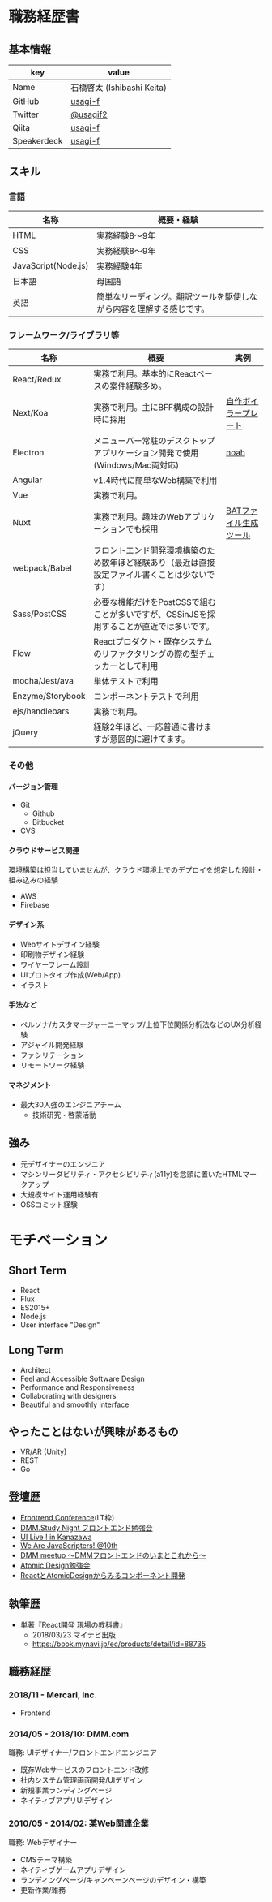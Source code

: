 # 職務経歴書

## 基本情報

|key|value|
|---|-----|
|Name|石橋啓太 (Ishibashi Keita)|
|GitHub|[usagi-f](https://github.com/usagi-f)|
|Twitter|[@usagif2](https://twitter.com/usagif2)|
|Qiita|[usagi-f](https://qiita.com/usagi-f)|
|Speakerdeck|[usagi-f](https://speakerdeck.com/usagif)|

## スキル

### 言語

|名称|概要・経験|
|---|---|
|HTML|実務経験8〜9年|
|CSS|実務経験8〜9年|
|JavaScript(Node.js)|実務経験4年|
|日本語|母国語|
|英語|簡単なリーディング。翻訳ツールを駆使しながら内容を理解する感じです。|

### フレームワーク/ライブラリ等

|名称|概要|実例|
|---|---|---|
|React/Redux|実務で利用。基本的にReactベースの案件経験多め。||
|Next/Koa|実務で利用。主にBFF構成の設計時に採用|[自作ボイラープレート](https://github.com/usagi-f/next-bff-boilerplate)|
|Electron|メニューバー常駐のデスクトップアプリケーション開発で使用(Windows/Mac両対応)|[noah](https://github.com/Noah0x0/noah)|
|Angular|v1.4時代に簡単なWeb構築で利用||
|Vue|実務で利用。||
|Nuxt|実務で利用。趣味のWebアプリケーションでも採用|[BATファイル生成ツール](https://github.com/usagi-f/bitzeny-batgen)|
|webpack/Babel|フロントエンド開発環境構築のため数年ほど経験あり（最近は直接設定ファイル書くことは少ないです）||
|Sass/PostCSS|必要な機能だけをPostCSSで組むことが多いですが、CSSinJSを採用することが直近では多いです。||
|Flow|Reactプロダクト・既存システムのリファクタリングの際の型チェッカーとして利用||
|mocha/Jest/ava|単体テストで利用||
|Enzyme/Storybook|コンポーネントテストで利用||
|ejs/handlebars|実務で利用。||
|jQuery|経験2年ほど、一応普通に書けますが意図的に避けてます。||

### その他

#### バージョン管理

- Git
  - Github
  - Bitbucket
- CVS

#### クラウドサービス関連

環境構築は担当していませんが、クラウド環境上でのデプロイを想定した設計・組み込みの経験

- AWS
- Firebase

#### デザイン系

- Webサイトデザイン経験
- 印刷物デザイン経験
- ワイヤーフレーム設計
- UIプロトタイプ作成(Web/App)
- イラスト

#### 手法など

- ペルソナ/カスタマージャーニーマップ/上位下位関係分析法などのUX分析経験
- アジャイル開発経験
- ファシリテーション
- リモートワーク経験

#### マネジメント

- 最大30人強のエンジニアチーム
  - 技術研究・啓蒙活動

## 強み

- 元デザイナーのエンジニア
- マシンリーダビリティ・アクセシビリティ(a11y)を念頭に置いたHTMLマークアップ
- 大規模サイト運用経験有
- OSSコミット経験

# モチベーション

## Short Term

- React
- Flux
- ES2015+
- Node.js
- User interface "Design"

## Long Term

- Architect
- Feel and Accessible Software Design
- Performance and Responsiveness
- Collaborating with designers
- Beautiful and smoothly interface

## やったことはないが興味があるもの

- VR/AR (Unity)
- REST
- Go

## 登壇歴

- [Frontrend Conference](https://frontrend.doorkeeper.jp/events/19247)(LT枠)
- [DMM.Study Night フロントエンド勉強会](https://atnd.org/events/71568)
- [UI Live ! in Kanazawa](https://90c0ba03fdaf930c0a4048bb06.doorkeeper.jp/events/47401)
- [We Are JavaScripters! @10th](https://wajs.connpass.com/event/63502/)
- [DMM meetup ～DMMフロントエンドのいまとこれから～](https://dmmcj.connpass.com/event/71840/)
- [Atomic Design勉強会](https://inside.dmm.com/entry/2018/05/07/atomic_design_system)
- [ReactとAtomicDesignからみるコンポーネント開発](https://dmmcj.connpass.com/event/88482/)

## 執筆歴

- 単著『React開発 現場の教科書』
  - 2018/03/23 マイナビ出版
  - https://book.mynavi.jp/ec/products/detail/id=88735

## 職務経歴

### 2018/11 - Mercari, inc.

- Frontend

### 2014/05 - 2018/10: DMM.com

職務: UIデザイナー/フロントエンドエンジニア

- 既存Webサービスのフロントエンド改修
- 社内システム管理画面開発/UIデザイン
- 新規事業ランディングページ
- ネイティブアプリUIデザイン

### 2010/05 - 2014/02: 某Web関連企業

職務: Webデザイナー

- CMSテーマ構築
- ネイティブゲームアプリデザイン
- ランディングページ/キャンペーンページのデザイン・構築
- 更新作業/雑務
